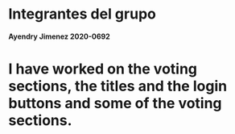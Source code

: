 # Integrantes del grupo


**Ayendry Jimenez 2020-0692**
# I have worked on the voting sections, the titles and the login buttons and some of the voting sections.
  